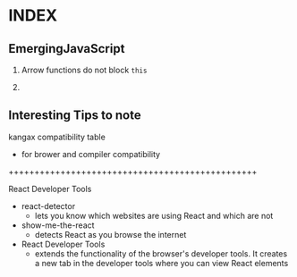 # INDEX

## EmergingJavaScript

1. Arrow functions do not block `this`

2. 




## Interesting Tips to note

kangax compatibility table 
- for brower and compiler compatibility

++++++++++++++++++++++++++++++++++++++++++++++++

React Developer Tools
- react-detector
    - lets you know which websites are using React and which are not
- show-me-the-react
    - detects React as you browse the internet
- React Developer Tools
    - extends the functionality of the browser's developer tools. It creates a new tab in the developer tools where you can view React elements


